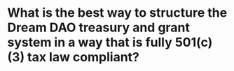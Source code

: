 # What is the best way to structure the Dream DAO treasury and grant system in a way that is fully 501(c)(3) tax law compliant?